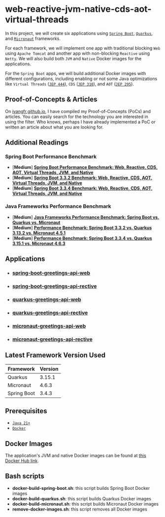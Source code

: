 # web-reactive-jvm-native-cds-aot-virtual-threads

In this project, we will create six applications using [`Spring Boot`](https://docs.spring.io/spring-boot/index.html), [`Quarkus`](https://quarkus.io/), and [`Micronaut`](https://micronaut.io/) frameworks.

For each framework, we will implement one app with traditional blocking `Web` using `Apache Tomcat` and another app with non-blocking `Reactive` using `Netty`. We will also build both `JVM` and `Native` Docker images for the applications.

For the `Spring Boot` apps, we will build additional Docker images with different configurations, including enabling or not some Java optimizations like `Virtual Threads` ([`JEP 444`](https://openjdk.org/jeps/444)), `CDS` ([`JEP 310`](https://openjdk.org/jeps/310)), and `AOT` ([`JEP 295`](https://openjdk.org/jeps/295)).

## Proof-of-Concepts & Articles

On [ivangfr.github.io](https://ivangfr.github.io), I have compiled my Proof-of-Concepts (PoCs) and articles. You can easily search for the technology you are interested in using the filter. Who knows, perhaps I have already implemented a PoC or written an article about what you are looking for.

## Additional Readings

### Spring Boot Performance Benchmark

- \[**Medium**\] [**Spring Boot Performance Benchmark: Web, Reactive, CDS, AOT, Virtual Threads, JVM, and Native**](https://medium.com/@ivangfr/spring-boot-performance-benchmark-web-reactive-cds-aot-virtual-threads-jvm-and-native-29295c8099b0)
- \[**Medium**\] [**Spring Boot 3.3.2 Benchmark: Web, Reactive, CDS, AOT, Virtual Threads, JVM, and Native**](https://medium.com/@ivangfr/spring-boot-3-3-2-benchmark-web-reactive-cds-aot-virtual-threads-jvm-and-native-42d3b704e88e)
- \[**Medium**\] [**Spring Boot 3.3.4 Benchmark: Web, Reactive, CDS, AOT, Virtual Threads, JVM, and Native**](https://medium.com/@ivangfr/spring-boot-3-3-4-benchmark-web-reactive-cds-aot-virtual-threads-jvm-and-native-5a3ab117054c)

### Java Frameworks Performance Benchmark

- \[**Medium**\] [**Java Frameworks Performance Benchmark: Spring Boot vs. Quarkus vs. Micronaut**](https://medium.com/@ivangfr/java-frameworks-performance-benchmark-spring-boot-vs-quarkus-vs-micronaut-028b6dbfef2e)
- \[**Medium**\] [**Performance Benchmark: Spring Boot 3.3.2 vs. Quarkus 3.13.2 vs. Micronaut 4.5.1**](https://medium.com/@ivangfr/performance-benchmark-spring-boot-3-3-2-vs-quarkus-3-13-2-vs-micronaut-4-5-1-515bae82d04f)
- \[**Medium**\] [**Performance Benchmark: Spring Boot 3.3.4 vs. Quarkus 3.15.1 vs. Micronaut 4.6.3**](https://medium.com/@ivangfr/performance-benchmark-spring-boot-3-3-4-vs-quarkus-3-15-1-vs-micronaut-4-6-3-9691c4cfcb2a)

## Applications

- ### [spring-boot-greetings-api-web](https://github.com/ivangfr/web-reactive-jvm-native-cds-aot-virtual-threads/tree/main/spring-boot-greetings-api-web)
- ### [spring-boot-greetings-api-rective](https://github.com/ivangfr/web-reactive-jvm-native-cds-aot-virtual-threads/tree/main/spring-boot-greetings-api-reactive)
- ### [quarkus-greetings-api-web](https://github.com/ivangfr/web-reactive-jvm-native-cds-aot-virtual-threads/tree/main/quarkus-greetings-api-web)
- ### [quarkus-greetings-api-rective](https://github.com/ivangfr/web-reactive-jvm-native-cds-aot-virtual-threads/tree/main/quarkus-greetings-api-reactive)
- ### [micronaut-greetings-api-web](https://github.com/ivangfr/web-reactive-jvm-native-cds-aot-virtual-threads/tree/main/micronaut-greetings-api-web)
- ### [micronaut-greetings-api-rective](https://github.com/ivangfr/web-reactive-jvm-native-cds-aot-virtual-threads/tree/main/micronaut-greetings-api-reactive)

## Latest Framework Version Used

| Framework   | Version |
|-------------|---------|
| Quarkus     | 3.15.1  |
| Micronaut   | 4.6.3   |
| Spring Boot | 3.4.3   |

## Prerequisites

- [`Java 21+`](https://www.oracle.com/java/technologies/downloads/#java21)
- [`Docker`](https://www.docker.com/)

## Docker Images

The application's JVM and native Docker images can be found at [this Docker Hub link](https://hub.docker.com/u/ivanfranchin).

## Bash scripts

- **docker-build-spring-boot.sh**: this script builds Spring Boot Docker images
- **docker-build-quarkus.sh**: this script builds Quarkus Docker images
- **docker-build-micronaut.sh**: this script builds Micronaut Docker images
- **remove-docker-images.sh**: this script removes all Docker images
